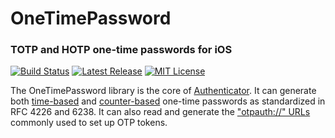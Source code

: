 # OneTimePassword
### TOTP and HOTP one-time passwords for iOS

[![Build Status](https://travis-ci.org/mattrubin/onetimepassword.svg)](https://travis-ci.org/mattrubin/onetimepassword)
[![Latest Release](http://img.shields.io/github/release/mattrubin/onetimepassword.svg?style=flat)](https://github.com/mattrubin/onetimepassword/releases)
[![MIT License](http://img.shields.io/badge/license-mit-blue.svg?style=flat)](https://github.com/mattrubin/onetimepassword/blob/master/LICENSE.md)

The OneTimePassword library is the core of [Authenticator](http://mattrubin.me/authenticator/). It can generate both [time-based](https://tools.ietf.org/html/rfc6238) and [counter-based](https://tools.ietf.org/html/rfc4226) one-time passwords as standardized in RFC 4226 and 6238. It can also read and generate the ["otpauth://" URLs](https://code.google.com/p/google-authenticator/wiki/KeyUriFormat) commonly used to set up OTP tokens.
